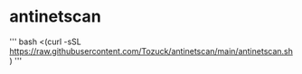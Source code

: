 # antinetscan
'''
bash <(curl -sSL https://raw.githubusercontent.com/Tozuck/antinetscan/main/antinetscan.sh)
'''
